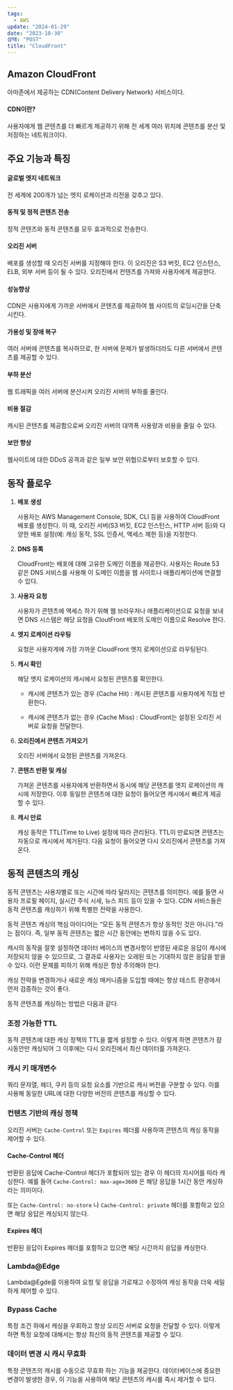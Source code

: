 ```yaml
---
tags:
  - AWS
update: "2024-01-29"
date: "2023-10-30"
상태: "POST"
title: "CloudFront"
---
```

## Amazon CloudFront

아마존에서 제공하는 CDN(Content Delivery Network) 서비스이다. 

#### CDN이란?

사용자에게 웹 콘텐츠를 더 빠르게 제공하기 위해 전 세계 여러 위치에 콘텐츠를 분산 및 저장하는 네트워크이다.

## 주요 기능과 특징

#### 글로벌 엣지 네트워크

전 세계에 200개가 넘는 엣지 로케이션과 리전을 갖추고 있다. 

#### 동적 및 정적 콘텐츠 전송

정적 콘텐츠와 동적 콘텐츠를 모두 효과적으로 전송한다. 

#### 오리진 서버

배포를 생성할 때 오리진 서버를 지정해야 한다. 이 오리진은 S3 버킷, EC2 인스턴스, ELB, 외부 서버 등이 될 수 있다. 오리진에서 컨텐츠를 가져와 사용자에게 제공한다. 

#### 성능향상

CDN은 사용자에게 가까운 서버에서 콘텐츠를 제공하여 웹 사이트의 로딩시간을 단축시킨다. 

#### 가용성 및 장애 복구

여러 서버에 콘텐츠를 복사하므로, 한 서버에 문제가 발생하더라도 다른 서버에서 콘텐츠를 제공할 수 있다. 

#### 부하 분산

웹 트래픽을 여러 서버에 분산시켜 오리진 서버의 부하를 줄인다. 

#### 비용 절감

캐시된 콘텐츠를 제공함으로써 오리진 서버의 대역폭 사용량과 비용을 줄일 수 있다. 

#### 보안 향상

웹사이트에 대한 DDoS 공격과 같은 일부 보안 위협으로부터 보호할 수 있다. 

## 동작 플로우

1. **배포 생성**

    사용자는 AWS Management Console, SDK, CLI 등을 사용하여 CloudFront 배포를 생성한다. 이 때, 오리진 서버(S3 버킷, EC2 인스턴스, HTTP 서버 등)와 다양한 배포 설정(예: 캐싱 동작, SSL 인증서, 액세스 제한 등)을 지정한다. 

1. **DNS 등록**

    CloudFront는 배포에 대해 고유한 도메인 이름을 제공한다. 사용자는 Route 53 같은 DNS 서비스를 사용해 이 도메인 이름을 웹 사이트나 애플리케이션에 연결할 수 있다. 

1. **사용자 요청**

    사용자가 콘텐츠에 액세스 하기 위해 웹 브라우저나 애플리케이션으로 요청을 보내면 DNS 시스템은 해당 요청을 CloutFront 배포의 도메인 이름으로 Resolve 한다. 

1. **엣지 로케이션 라우팅**

    요청은 사용자게에 가장 가까운 CloudFront 엣지 로케이션으로 라우팅된다. 

1. **캐시 확인**

    해당 엣지 로케이션의 캐시에서 요청된 콘텐츠를 확인한다. 

    - 캐시에 콘텐츠가 있는 경우 (Cache Hit) : 캐시된 콘텐츠를 사용자에게 직접 반환한다. 

    - 캐시에 콘텐츠가 없는 경우 (Cache Miss) : CloudFront는 설정된 오리진 서버로 요청을 전달한다. 

1. **오리진에서 콘텐츠 가져오기**

    오리진 서버에서 요청된 콘텐츠를 가져온다. 

1. **콘텐츠 반환 및 캐싱**

    가져온 콘텐츠를 사용자에게 반환하면서 동시에 해당 콘텐츠를 엣지 로케이션의 캐시에 저장한다. 이후 동일한 콘텐츠에 대한 요청이 들어오면 캐시에서 빠르게 제공할 수 있다. 

1. **캐시 만료**

    캐싱 동작은 TTL(Time to Live) 설정에 따라 관리된다. TTL이 만료되면 콘텐츠는 자동으로 캐시에서 제거된다. 다음 요청이 들어오면 다시 오리진에서 콘텐츠를 가져온다. 

## 동적 콘텐츠의 캐싱

동적 콘텐츠는 사용자별로 또는 시간에 따라 달라지는 콘텐츠를 의미한다. 예를 들면 사용자 프로필 페이지, 실시간 주식 시세, 뉴스 피드 등이 있을 수 있다. CDN 서비스들은 동적 콘텐츠를 캐싱하기 위해 특별한 전략을 사용한다. 

동적 콘텐츠 캐싱의 핵심 아이디어는 “모든 동적 콘텐츠가 항상 동적인 것은 아니다.”라는 점이다. 즉, 일부 동적 콘텐츠는 짧은 시간 동안에는 변하지 않을 수도 있다. 

캐시의 동작을 잘못 설정하면 데이터 베이스의 변경사항이 반영된 새로운 응답이 캐시에 저장되지 않을 수 있으므로, 그 결과로 사용자는 오래된 또는 기대하지 않은 응답을 받을 수 있다. 이런 문제를 피하기 위해 캐싱은 항상 주의해야 한다. 

캐싱 전략을 변경하거나 새로운 캐싱 매커니즘을 도입할 때에는 항상 테스트 환경에서 먼저 검증하는 것이 좋다. 

동적 콘텐츠를 캐싱하는 방법은 다음과 같다. 

### 조정 가능한 TTL

동적 콘텐츠에 대한 캐싱 정책의 TTL을 짧게 설정할 수 있다. 이렇게 하면 콘텐츠가 잠시동안만 캐싱되어 그 이후에는 다시 오리진에서 최신 데이터를 가져온다. 

### 캐시 키 매개변수

쿼리 문자열, 헤더, 쿠키 등의 요청 요소를 기반으로 캐시 버전을 구분할 수 있다. 이를 사용해 동일한 URL에 대한 다양한 버전의 콘텐츠를 캐싱할 수 있다. 

### 컨텐츠 기반의 캐싱 정책

오리진 서버는 `Cache-Control` 또는 `Expires` 헤더를 사용하여 콘텐츠의 캐싱 동작을 제어할 수 있다. 

#### Cache-Control 헤더

반환된 응답에 Cache-Control 헤더가 포함되어 있는 경우 이 헤더의 지시어를 따라 캐싱한다. 예를 들어 `Cache-Control: max-age=3600` 은 해당 응답을 1시간 동안 캐싱하라는 의미이다. 

또는 `Cache-Control: no-store` 나 `Cache-Control: private` 헤더를 포함하고 있으면 해당 응답은 캐싱되지 않는다. 

#### Expires 헤더

반환된 응답이 Expires 헤더를 포함하고 있으면 해당 시간까지 응답을 캐싱한다. 

### Lambda@Edge

Lambda@Egde를 이용하여 요청 및 응답을 가로채고 수정하여 캐싱 동작을 더욱 세밀하게 제어할 수 있다. 

### Bypass Cache

특정 조건 하에서 캐싱을 우회하고 항상 오리진 서버로 요청을 전달할 수 있다. 이렇게 하면 특정 요청에 대해서는 항상 최신의 동적 콘텐츠를 제공할 수 있다. 

### 데이터 변경 시 캐시 무효화

특정 콘텐츠의 캐시를 수동으로 무효화 하는 기능을 제공한다. 데이터베이스에 중요한 변경이 발생한 경우, 이 기능을 사용하여 해당 콘텐츠의 캐시를 즉시 제거할 수 있다. 



